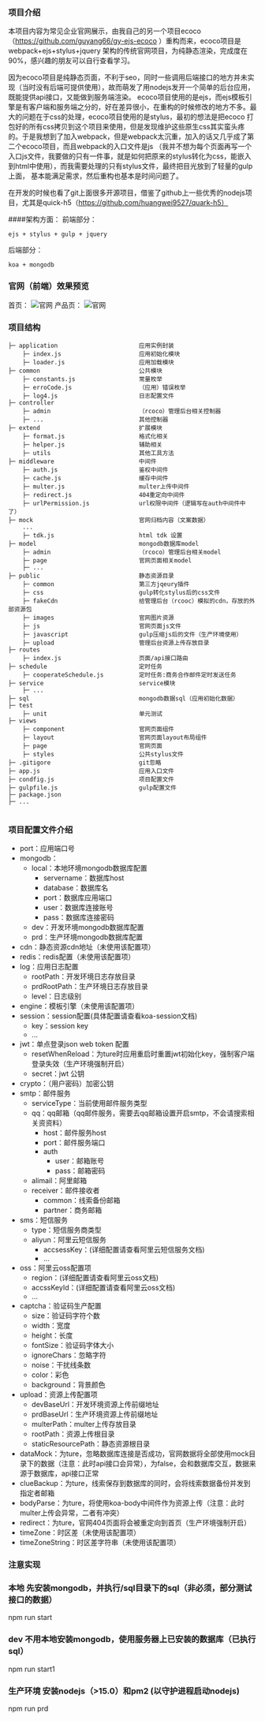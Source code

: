 ### 项目介绍
本项目内容为常见企业官网展示，由我自己的另一个项目ecoco（https://github.com/guyang66/gy-ejs-ecoco ）重构而来，ecoco项目是webpack+ejs+stylus+jquery
架构的传统官网项目，为纯静态渲染，完成度在90%，感兴趣的朋友可以自行查看学习。

因为ecoco项目是纯静态页面，不利于seo，同时一些调用后端接口的地方并未实现（当时没有后端可提供使用），故而萌发了用nodejs发开一个简单的后台应用，既能提供api接口，又能做到服务端渲染。
ecoco项目使用的是ejs，而ejs模板引擎是有客户端和服务端之分的，好在差异很小，在重构的时候修改的地方不多。最大的问题在于css的处理，ecoco项目使用的是stylus，最初的想法是把ecoco
打包好的所有css拷贝到这个项目来使用，但是发现维护这些原生css其实蛮头疼的。于是我想到了加入webpack，但是webpack太沉重，加入的话又几乎成了第二个ecoco项目，而且webpack的入口文件是js
（我并不想为每个页面再写一个入口js文件，我要做的只有一件事，就是如何把原来的stylus转化为css，能嵌入到html中使用），而我需要处理的只有stylus文件，最终把目光放到了轻量的gulp上面，
基本能满足需求，然后重构也基本是时间问题了。

在开发的时候也看了git上面很多开源项目，借鉴了github上一些优秀的nodejs项目，尤其是quick-h5（https://github.com/huangwei9527/quark-h5）

####架构方面：
前端部分：
```
ejs + stylus + gulp + jquery
```
后端部分：
```
koa + mongodb
```

### 官网（前端）效果预览
首页：
![官网](index.gif)
产品页：
![官网](product.gif)

### 项目结构
```
├─ application                       应用实例封装
    ├─ index.js                      应用初始化模块
    ├─ loader.js                     应用加载模块
├─ common                            公共模块
    ├─ constants.js                  常量枚举
    ├─ erroCode.js                   （应用）错误枚举
    ├─ log4.js                       日志配置文件 
├─ controller                           
    ├─ admin                         （rcoco）管理后台相关控制器 
    ├─ ...                           其他控制器   
├─ extend                            扩展模块
    ├─ format.js                     格式化相关 
    ├─ helper.js                     辅助相关 
    ├─ utils                         其他工具方法 
├─ middleware                        中间件
    ├─ auth.js                       鉴权中间件 
    ├─ cache.js                      缓存中间件      
    ├─ multer.js                     multer上传中间件 
    ├─ redirect.js                   404重定向中间件
    ├─ urlPermission.js              url权限中间件（逻辑写在auth中间件中了）  
├─ mock                              官网归档内容（文案数据）
    ...                                 
    ├─ tdk.js                        html tdk 设置     
├─ model                             mongodb数据库model
    ├─ admin                         （rcoco）管理后台相关model
    ├─ page                          官网页面相关model
    ├─ ...
├─ public                            静态资源目录 
    ├─ common                        第三方jqeury插件
    ├─ css                           gulp转化stylus后的css文件
    ├─ fakeCdn                       给管理后台（rcooc）模拟的cdn，存放的外部资源包
    ├─ images                        官网图片资源
    ├─ js                            官网页面js文件
    ├─ javascript                    gulp压缩js后的文件（生产环境使用） 
    ├─ upload                        管理后台资源上传存放目录
├─ routes   
    ├─ index.js                      页面/api接口路由
├─ schedule                          定时任务
    ├─ cooperateSchedule.js          定时任务:商务合作邮件定时发送任务
├─ service                           service模块
    ├─ ...
├─ sql                               mongodb数据sql（应用初始化数据）
├─ test 
    ├─ unit                          单元测试      
├─ views
    ├─ component                     官网页面组件
    ├─ layout                        官网页面layout布局组件
    ├─ page                          官网页面  
    ├─ styles                        公共stylus文件
├─ .gitigore                         git忽略
├─ app.js                            应用入口文件
├─ condfig.js                        项目配置文件
├─ gulpfile.js                       gulp配置文件
├─ package.json
├─ ...                                                
                                
```

### 项目配置文件介绍
+ port：应用端口号
+ mongodb：
    + local：本地环境mongodb数据库配置
        + servername：数据库host
        + database：数据库名
        + port：数据库应用端口
        + user：数据库连接账号
        + pass：数据库连接密码
    + dev：开发环境mongodb数据库配置
    + prd：生产环境mongodb数据库配置
+ cdn：静态资源cdn地址（未使用该配置项）
+ redis：redis配置（未使用该配置项）
+ log：应用日志配置
    + rootPath：开发环境日志存放目录
    + prdRootPath：生产环境日志存放目录
    + level：日志级别
+ engine：模板引擎（未使用该配置项）
+ session：session配置(具体配置请查看koa-session文档)
    + key：session key
    + ...
+ jwt：单点登录json web token 配置
    + resetWhenReload：为ture时应用重启时重置jwt初始化key，强制客户端登录失效（生产环境强制开启）
    + secret：jwt 公钥
+ crypto：（用户密码）加密公钥
+ smtp：邮件服务
    + serviceType：当前使用邮件服务类型
    + qq：qq邮箱（qq邮件服务，需要去qq邮箱设置开启smtp，不会请搜索相关资资料）
        + host：邮件服务host
        + port：邮件服务端口
        + auth
            + user：邮箱账号
            + pass：邮箱密码
    + alimail：阿里邮箱
    + receiver：邮件接收者
        + common：线索备份邮箱
        + partner：商务邮箱
+ sms：短信服务
    + type：短信服务商类型
    + aliyun：阿里云短信服务
        + accsessKey：(详细配置请查看阿里云短信服务文档)
        + ...
+ oss：阿里云oss配置项
    + region：(详细配置请查看阿里云oss文档)
    + accssKeyId：(详细配置请查看阿里云oss文档)
    + ...
+ captcha：验证码生产配置
    + size：验证码字符个数
    + width：宽度
    + height：长度
    + fontSize：验证码字体大小
    + ignoreChars：忽略字符
    + noise：干扰线条数
    + color：彩色
    + background：背景颜色
+ upload：资源上传配置项
    + devBaseUrl：开发环境资源上传前缀地址
    + prdBaseUrl：生产环境资源上传前缀地址
    + multerPath：multer上传存放目录
    + rootPath：资源上传根目录
    + staticResourcePath：静态资源根目录
+ dataMock：为ture，忽略数据库连接是否成功，官网数据将全部使用mock目录下的数据（注意：此时api接口会异常），为false，会和数据库交互，数据来源于数据库，api接口正常
+ clueBackup：为ture，线索保存到数据库的同时，会将线索数据备份并发到指定者邮箱
+ bodyParse：为ture，将使用koa-body中间件作为资源上传（注意：此时multer上传会异常，二者有冲突）
+ redirect：为ture，官网404页面将会被重定向到首页（生产环境强制开启）
+ timeZone：时区差（未使用该配置项）
+ timeZoneString：时区差字符串（未使用该配置项）

### 注意实现

### 本地 先安装mongodb，并执行/sql目录下的sql（非必须，部分测试接口的数据）
npm run start

### dev 不用本地安装mongodb，使用服务器上已安装的数据库（已执行sql）
npm run start1

### 生产环境 安装nodejs（>15.0）和pm2 (以守护进程启动nodejs)
npm run prd


